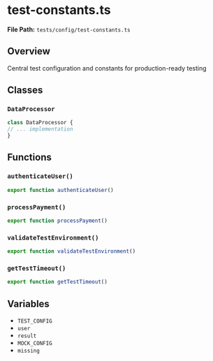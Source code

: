 # test-constants.ts

**File Path:** `tests/config/test-constants.ts`

## Overview

Central test configuration and constants for production-ready testing

## Classes

### `DataProcessor`

```typescript
class DataProcessor {
// ... implementation
}
```

## Functions

### `authenticateUser()`

```typescript
export function authenticateUser()
```

### `processPayment()`

```typescript
export function processPayment()
```

### `validateTestEnvironment()`

```typescript
export function validateTestEnvironment()
```

### `getTestTimeout()`

```typescript
export function getTestTimeout()
```

## Variables

- `TEST_CONFIG`
- `user`
- `result`
- `MOCK_CONFIG`
- `missing`

